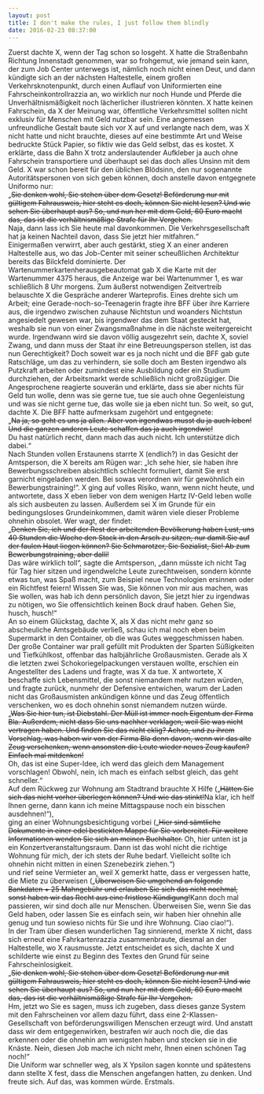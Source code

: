 ```yaml
---
layout: post
title: I don't make the rules, I just follow them blindly
date: 2016-02-23 08:37:00
---
```



Zuerst dachte X, wenn der Tag schon so losgeht. X hatte die Straßenbahn Richtung Innenstadt genommen, war so frohgemut, wie jemand sein kann, der zum Job Center unterwegs ist, nämlich noch nicht einen Deut, und dann kündigte sich an der nächsten Haltestelle, einem großen Verkehrsknotenpunkt, durch einen Auflauf von Uniformierten eine Fahrscheinkontrollrazzia an, wo wirklich nur noch Hunde und Pferde die Unverhältnismäßigkeit noch lächerlicher illustrieren könnten. X hatte keinen Fahrschein, da X der Meinung war, öffentliche Verkehrsmittel sollten nicht exklusiv für Menschen mit Geld nutzbar sein. Eine angemessen unfreundliche Gestalt baute sich vor X auf und verlangte nach dem, was X nicht hatte und nicht brauchte, dieses auf eine bestimmte Art und Weise bedruckte Stück Papier, so fiktiv wie das Geld selbst, das es kostet. X erklärte, dass die Bahn X trotz anderslautender Aufkleber ja auch ohne Fahrschein transportiere und überhaupt sei das doch alles Unsinn mit dem Geld. X war schon bereit für den üblichen Blödsinn, den nur sogenannte Autoritätspersonen von sich geben können, doch anstelle davon entgegnete Uniformo nur: <br>„<del>Sie denken wohl, Sie stehen über dem Gesetz! Beförderung nur mit gültigem Fahrausweis, hier steht es doch, können Sie nicht lesen? Und wie sehen Sie überhaupt aus? So, und nun her mit dem Geld, 60 Euro macht das, das ist die verhältnismäßige Strafe für Ihr Vergehen.</del><br> Naja, dann lass ich Sie heute mal davonkommen. Die Verkehrsgesellschaft hat ja keinen Nachteil davon, dass Sie jetzt hier mitfahren.“<br> Einigermaßen verwirrt, aber auch gestärkt, stieg X an einer anderen Haltestelle aus, wo das Job-Center mit seiner scheußlichen Architektur bereits das Bilckfeld dominierte. Der Wartenummerkartenherausgebeautomat gab X die Karte mit der Wartenummer 4375 heraus, die Anzeige war bei Wartenummer 1, es war schließlich 8 Uhr morgens. Zum äußerst notwendigen Zeitvertreib belauschte X die Gespräche anderer Warteprofis. Eines drehte sich um Arbeit; eine Gerade-noch-so-Teenagerin fragte ihre BFF über ihre Karriere aus, die irgendwo zwischen zuhause Nichtstun und woanders Nichtstun angesiedelt gewesen war, bis irgendwer das dem Staat gesteckt hat, weshalb sie nun von einer Zwangsmaßnahme in die nächste weitergereicht wurde. Irgendwann wird sie davon völlig ausgezehrt sein, dachte X, soviel Zwang, und dann muss der Staat ihr eine Betreuungsperson stellen, ist das nun Gerechtigkeit? Doch soweit war es ja noch nicht und die BFF gab gute Ratschläge, um das zu verhindern, sie solle doch am Besten irgendwo als Putzkraft arbeiten oder zumindest eine Ausbildung oder ein Studium durchziehen, der Arbeitsmarkt werde schließlich nicht großzügiger. Die Angesprochene reagierte souverän und erklärte, dass sie aber nichts für Geld tun wolle, denn was sie gerne tue, tue sie auch ohne Gegenleistung und was sie nicht gerne tue, das wolle sie ja eben nicht tun. So weit, so gut, dachte X. Die BFF hatte aufmerksam zugehört und entgegnete: <br>„<del>Na ja, so geht es uns ja allen. Aber von irgendwas musst du ja auch leben! Und die ganzen anderen Leute schaffen das ja auch irgendwie!</del><br>Du hast natürlich recht, dann mach das auch nicht. Ich unterstütze dich dabei.“<br>
Nach Stunden vollen Erstaunens starrte X (endlich?) in das Gesicht der Amtsperson, die X bereits am Rügen war: „Ich sehe hier, sie haben ihre Bewerbungsschreiben absichtlich schlecht formuliert, damit Sie erst garnicht eingeladen werden. Bei sowas verordnen wir für gewöhnlich ein Bewerbungstraining!“. X ging auf volles Risiko, wann, wenn nicht heute, und antwortete, dass X eben lieber von dem wenigen Hartz IV-Geld leben wolle als sich ausbeuten zu lassen. Außerdem sei X im Grunde für ein bedingungsloses Grundeinkommen, damit wären viele dieser Probleme ohnehin obsolet. Wer wagt, der findet: <br>„<del>Denken Sie, ich und der Rest der arbeitenden Bevölkerung haben Lust, uns 40 Stunden die Woche den Stock in den Arsch zu sitzen, nur damit Sie auf der faulen Haut liegen können? Sie Schmarotzer, Sie Sozialist, Sie! Ab zum Bewerbungstraining, aber dalli!</del> <br>Das wäre wirklich toll“, sagte die Amtsperson, „dann müsste ich nicht Tag für Tag hier sitzen und irgendwelche Leute zurechtweisen, sondern könnte etwas tun, was Spaß macht, zum Beispiel neue Technologien ersinnen oder ein Richtfest feiern! Wissen Sie was, Sie können von mir aus machen, was Sie wollen, was hab ich denn persönlich davon, Sie jetzt hier zu irgendwas zu nötigen, wo Sie offensichtlich keinen Bock drauf haben. Gehen Sie, husch, husch!“<br>
An so einem Glückstag, dachte X, als X das nicht mehr ganz so abscheuliche Amtsgebäude verließ, schau ich mal noch eben beim Supermarkt in den Container, ob die was Gutes weggeschmissen haben. Der große Container war prall gefüllt mit Produkten der Sparten Süßigkeiten und Tiefkühlkost, offenbar das halbjährliche Großausmisten. Gerade als X die letzten zwei Schokoriegelpackungen verstauen wollte, erschien ein Angestellter des Ladens und fragte, was X da tue. X antwortete, X beschaffe sich Lebensmittel, die sonst niemandem mehr nutzen würden, und fragte zurück, nunmehr der Defensive entwichen, warum der Laden nicht das Großausmisten ankündigen könne und das Zeug öffentlich verschenken, wo es doch ohnehin sonst niemandem nutzen würde.<br> „<del>Was Sie hier tun, ist Diebstahl. Der Müll ist immer noch Eigentum der Firma Bla. Außerdem, nicht dass Sie uns nachher verklagen, weil Sie was nicht vertragen haben. Und finden Sie das nicht eklig? Achso, und zu ihrem Vorschlag, was haben wir von der Firma Bla denn davon, wenn wir das alte Zeug verschenken, wenn ansonsten die Leute wieder neues Zeug kaufen? Einfach mal mitdenken! </del><br>Oh, das ist eine Super-Idee, ich werd das gleich dem Management vorschlagen! Obwohl, nein, ich mach es einfach selbst gleich, das geht schneller.“<br> Auf dem Rückweg zur Wohnung am Stadtrand brauchte X Hilfe („<del>Hätten Sie sich das nicht vorher überlegen können? Und wie das stinkt!</del>Na klar, ich helf Ihnen gerne, dann kann ich meine Mittagspause noch ein bisschen ausdehnen!“),<br> ging an einer Wohnungsbesichtigung vorbei („<del>Hier sind sämtliche Dokumente in einer edel bestickten Mappe für Sie vorbereitet. Für weitere Informationen wenden Sie sich an meinen Buchhalter.</del> Oh, hier unten ist ja ein Konzertveranstaltungsraum. Dann ist das wohl nicht die richtige Wohnung für mich, der ich stets der Ruhe bedarf. Vielleicht sollte ich ohnehin nicht mitten in einen Szenebezirk ziehen.“)<br> und rief seine Vermieter an, weil X gemerkt hatte, dass er vergessen hatte, die Miete zu überweisen („<del>Überweisen Sie umgehend an folgende Bankdaten + 25 Mahngebühr und erlauben Sie sich das nicht nochmal, sonst haben wir das Recht aus eine fristlose Kündigung!</del>Kann doch mal passieren, wir sind doch alle nur Menschen. Überweisen Sie, wenn Sie das Geld haben, oder lassen Sie es einfach sein, wir haben hier ohnehin alle genug und tun sowieso nichts für Sie und ihre Wohnung. Ciao ciao!“).<br>
In der Tram über diesen wunderlichen Tag sinnierend, merkte X nicht, dass sich erneut eine Fahrkartenrazzia zusammenbraute, diesmal an der Haltestelle, wo X rausmusste. Jetzt entscheidet es sich, dachte X und schilderte wie einst zu Beginn des Textes den Grund für seine Fahrscheinlosigkeit.<br> „<del>Sie denken wohl, Sie stehen über dem Gesetz! Beförderung nur mit gültigem Fahrausweis, hier steht es doch, können Sie nicht lesen? Und wie sehen Sie überhaupt aus? So, und nun her mit dem Geld, 60 Euro macht das, das ist die verhältnismäßige Strafe für Ihr Vergehen.</del><br> Hm, jetzt wo Sie es sagen, muss ich zugeben, dass dieses ganze System mit den Fahrscheinen vor allem dazu führt, dass eine 2-Klassen-Gesellschaft von beförderungswilligen Menschen erzeugt wird. Und anstatt dass wir dem entgegenwirken, bestrafen wir auch noch die, die das erkennen oder die ohnehin am wenigsten haben und stecken sie in die Knäste. Nein, diesen Job mache ich nicht mehr, Ihnen einen schönen Tag noch!“<br> Die Uniform war schneller weg, als X Ypsilon sagen konnte und spätestens dann stellte X fest, dass die Menschen angefangen hatten, zu denken. Und freute sich. Auf das, was kommen würde. Erstmals.
